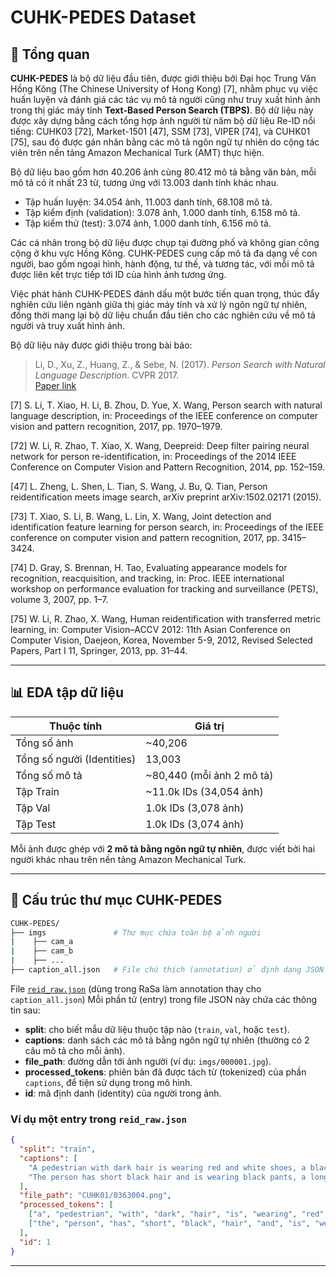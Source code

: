 # CUHK-PEDES Dataset

## 🧾 Tổng quan
**CUHK-PEDES** là bộ dữ liệu đầu tiên, được giới thiệu bởi Đại học Trung Văn Hồng Kông (The Chinese University of Hong Kong) [7], nhằm phục vụ việc huấn luyện và đánh giá các tác vụ mô tả người cũng như truy xuất hình ảnh trong thị giác máy tính **Text-Based Person Search (TBPS)**.
Bộ dữ liệu này được xây dựng bằng cách tổng hợp ảnh người từ năm bộ dữ liệu Re-ID nổi tiếng: CUHK03 [72], Market-1501 [47], SSM [73], VIPER [74], và CUHK01 [75], sau đó được gán nhãn bằng các mô tả ngôn ngữ tự nhiên do cộng tác viên trên nền tảng Amazon Mechanical Turk (AMT) thực hiện.

Bộ dữ liệu bao gồm hơn 40.206 ảnh cùng 80.412 mô tả bằng văn bản, mỗi mô tả có ít nhất 23 từ, tương ứng với 13.003 danh tính khác nhau.
- Tập huấn luyện: 34.054 ảnh, 11.003 danh tính, 68.108 mô tả.
- Tập kiểm định (validation): 3.078 ảnh, 1.000 danh tính, 6.158 mô tả.
- Tập kiểm thử (test): 3.074 ảnh, 1.000 danh tính, 6.156 mô tả.

Các cá nhân trong bộ dữ liệu được chụp tại đường phố và không gian công cộng ở khu vực Hồng Kông.
CUHK-PEDES cung cấp mô tả đa dạng về con người, bao gồm ngoại hình, hành động, tư thế, và tương tác, với mỗi mô tả được liên kết trực tiếp tới ID của hình ảnh tương ứng.

Việc phát hành CUHK-PEDES đánh dấu một bước tiến quan trọng, thúc đẩy nghiên cứu liên ngành giữa thị giác máy tính và xử lý ngôn ngữ tự nhiên, đồng thời mang lại bộ dữ liệu chuẩn đầu tiên cho các nghiên cứu về mô tả người và truy xuất hình ảnh.

Bộ dữ liệu này được giới thiệu trong bài báo:

> Li, D., Xu, Z., Huang, Z., & Sebe, N. (2017). *Person Search with Natural Language Description*. CVPR 2017.  
> [Paper link](https://arxiv.org/pdf/1702.05729)


[7] S. Li, T. Xiao, H. Li, B. Zhou, D. Yue, X. Wang, Person search with natural language description, in: Proceedings of the IEEE conference on computer vision and pattern recognition, 2017, pp. 1970–1979.

[72] W. Li, R. Zhao, T. Xiao, X. Wang, Deepreid: Deep filter pairing neural network for person re-identification, in: Proceedings of the 2014 IEEE Conference on Computer Vision and Pattern Recognition, 2014, pp. 152–159.

[47] L. Zheng, L. Shen, L. Tian, S. Wang, J. Bu, Q. Tian, Person reidentification meets image search, arXiv preprint arXiv:1502.02171 (2015).

[73] T. Xiao, S. Li, B. Wang, L. Lin, X. Wang, Joint detection and identification feature learning for person search, in: Proceedings of the IEEE conference on computer vision and pattern recognition, 2017, pp. 3415–3424.

[74] D. Gray, S. Brennan, H. Tao, Evaluating appearance models for recognition, reacquisition, and tracking, in: Proc. IEEE international workshop on performance evaluation for tracking and surveillance (PETS), volume 3, 2007, pp. 1–7.

[75] W. Li, R. Zhao, X. Wang, Human reidentification with transferred metric learning, in: Computer Vision–ACCV 2012: 11th Asian Conference on Computer Vision, Daejeon, Korea, November 5-9, 2012, Revised Selected Papers, Part I 11, Springer, 2013, pp. 31–44.

---

## 📊 EDA tập dữ liệu

| Thuộc tính                 | Giá trị                   |
|----------------------------|---------------------------|
| Tổng số ảnh                | ~40,206                   |
| Tổng số người (Identities) | 13,003                    |
| Tổng số mô tả              | ~80,440 (mỗi ảnh 2 mô tả) |
| Tập Train                  | ~11.0k IDs (34,054 ảnh)   |
| Tập Val                    | 1.0k IDs (3,078 ảnh)      |
| Tập Test                   | 1.0k IDs (3,074 ảnh)      |

Mỗi ảnh được ghép với **2 mô tả bằng ngôn ngữ tự nhiên**, được viết bởi hai người khác nhau trên nền tảng Amazon Mechanical Turk.

---

## 📁 Cấu trúc thư mục CUHK-PEDES

```bash
CUHK-PEDES/
├── imgs               # Thư mục chứa toàn bộ ảnh người
|    ├── cam_a
|    ├── cam_b
|    ├── ...
├── caption_all.json   # File chú thích (annotation) ở định dạng JSON
```

File [`reid_raw.json`](https://drive.google.com/file/d/0B-GOvBat1maObWN1eDV6cFNYV2M/view?usp=sharing&resourcekey=0-CStaTaSQeHN60VYIjlVTAg) (dùng trong RaSa làm annotation thay cho `caption_all.json`)
Mỗi phần tử (entry) trong file JSON này chứa các thông tin sau:
- **split**: cho biết mẫu dữ liệu thuộc tập nào (`train`, `val`, hoặc `test`).
- **captions**: danh sách các mô tả bằng ngôn ngữ tự nhiên (thường có 2 câu mô tả cho mỗi ảnh).
- **file_path**: đường dẫn tới ảnh người (ví dụ: `imgs/000001.jpg`).
- **processed_tokens**: phiên bản đã được tách từ (tokenized) của phần `captions`, để tiện sử dụng trong mô hình.
- **id**: mã định danh (identity) của người trong ảnh.

### Ví dụ một entry trong `reid_raw.json`
```json
{
  "split": "train",
  "captions": [
    "A pedestrian with dark hair is wearing red and white shoes, a black hooded sweatshirt, and black pants.",
    "The person has short black hair and is wearing black pants, a long sleeve black top, and red sneakers."
  ],
  "file_path": "CUHK01/0363004.png",
  "processed_tokens": [
    ["a", "pedestrian", "with", "dark", "hair", "is", "wearing", "red", "and", "white", "shoes", "a", "black", "hooded", "sweatshirt", "and", "black", "pants"],
    ["the", "person", "has", "short", "black", "hair", "and", "is", "wearing", "black", "pants", "a", "long", "sleeve", "black", "top", "and", "red", "sneakers"]
  ],
  "id": 1
}
```
---
